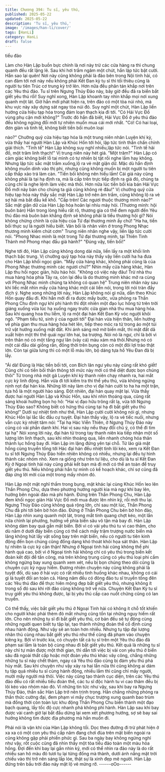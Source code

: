```yaml
---
title: Chương 394: Tu sĩ, yêu thú,
published: 2025-05-22
updated: 2025-05-22
description: 'Tu sĩ, yêu thú,'
image: '/images/han-li/cover/'
tags: [HanLi]
category: HanLi
draft: false
---
```


tiểu đảo

Làm cho Hàn Lập buồn bực chính là nơi này trừ các cửa hàng ra
thì chung quanh đều rất lặng lẽ.
Sau khi hơi trầm ngâm một chút, hắn lập tức bật cười.
Hắn sao lại quên!
Nơi này cũng không phải là đảo bên trong Nội tinh hải, có can
đảm tới nơi này nếu không phải Kết Đan kỳ tu sĩ thì tối thiêu cũng
là người tu tiên Trúc cơ trung kỳ trở lên.
Hơn nữa đều phân tán khắp nơi trên các Yêu thú đảo.
Tu sĩ trên Ngưng Thúy Đảo này, bây giờ đều đã ra biển bắt giết
yêu thú rồi!
Suy nghĩ xong, Hàn Lập khoanh tay nhìn khắp mọi nơi xung
quanh một lát.
Giờ hắn mới phát hiện ra, trên đảo có một tòa núi nhỏ, mà khu
vực này xây dựng sát ngay tòa núi đó.
Suy nghĩ một chút, Hàn Lập liền hướng cửa hiệu tạp hóa trong
đám loạn thạch kia đi tới.
"Có Hải Vực Đồ vùng phụ cận mới không?"
Trước đó hắn đã biết, Hải Vực Đồ ở yêu thú đảo đều không
ngừng đổi mới tự nhiên muốn mua cái mới nhất.
"Có! Có hai loại, đơn giản và tinh tế, không biết tiền bối muôn loại

nào?" Chưỡng quỹ cửa hiệu tạp hóa là một trung niên nhân
Luyện khí kỳ, vừa thấy hai người Hàn Lập và Khúc Hồn tới hỏi,
lập tức tinh thần chấn chỉnh giải thích.
"Tinh tế" Hàn Lập không suy nghĩ nhiều,lập tức nói.
"Tinh tế hải đồ, một trăm linh thạch!" Vị trung niên này hét giá.
"Một trăm?" Hàn Lập có cảm giác không biết lỗ tai mình có tự
nhiên bị tật rồi nghe lầm hay không.
Nhưng lập tức sắc mặt trầm xuống,lộ ra vẻ mặt giận dữ.
Mặc dù hắn định không muốn dính vào thị phi, nhưng cũng không
muốn bị một người tu tiên cấp thấp xảo trá làm càn.
"Tiền bối không nên hiểu lầm! Cái giá này cũng không phải là tại
hạ định ra, mà là cấp trên trực tiếp định ra giá đó, chúng ta cũng
chỉ là nghe lệnh làm việc mà thôi. Hơn nữa lúc tiền bối kia bán Hải
Vực Đồ mới này bán cho chúng ta giá cũng không rẻ đâu!" Vị
chưởng quỹ cửa hiệu tạp hóa này thấy sắc mặt Hàn Lập trở nên
âm trầm, cũng không lộ ra vẻ sợ hãi mà bắt đầu kể khổ.
"Cấp trên! Các ngươi thuộc thương minh nào?" Sắc mặt giận dữ
của Hàn Lập hòa hoãn lại nhíu mày hỏi. (Thương minh: hội buôn
bán)
Hắn trong lòng hiểu rất rõ, thương gia có thể đem người đến Yêu
thú đảo mà buôn bán khẳng định sẽ không phải là tiểu thương hội
gì? Nói không chừng chính là cửa hiệu của Tứ đại thương minh
ấy chứ!
"Ha ha, tiền bối thực sự là người hiểu biết. Vãn bối là nhân viên ở
trong Phong Nhạc thương minh kiếm chút cơm" Trung niên nhân
nghe vậy, liền lập tức cười nói.
"Phong Nhac minh là một trong Tứ đại thương minh, tại Thiên
Tinh Thành mở Phong nhạc đấu giá hành?"
"Đúng vậy, tiền bối!"

Nghe tới đó, Hàn Lập cũng không dong dài nữa, liền lấy ra một
khối linh thạch bậc trung.
Vị chưỡng quỹ tạp hóa này thấy vậy liền cười ha ha đưa cho Hàn
Lập khối ngọc giản.
"Mấy cửa hàng khác, không phải cũng là của Phong Nhạc thương
minh các ngươi chứ?" Nhìn mấy cửa hàng khác, Hàn Lập thu hồi
ngọc giản, hữu hảo hỏi.
"Không có việc này đâu! Trừ nhà thu mua hàng hóa phía Tây ra,
còn lại đều là do thương minh khác mở ra cùng với Phong Nhạc
minh chúng ta không có quan hệ" Trung niên nhân này sau khi
liếc mắt nhìn mấy cửa hàng khác một cái liền nói, trong lời nói
tràn đầy địch ý.
Nghe xong những lời này, Hàn Lập không nói gì nữa, dẫn theo
Khúc Hồn quay đầu đi.
Khi hắn mới đi ra được mấy bước, vừa phóng ra Thần Phong
Chu định ngự khí phi hành thì đột nhiên một đạo lục hồng từ trên
trời giáng xuống vừa lúc hạ xuống ngay trước cửa gian nhà thu
mua hàng hóa.
Sau khi quang hoa thu liễm, lộ ra một đại hán Kết Đan Kỳ vóc
người khôi ngô.
"Phạm tiểu tử, sinh ý của ngươi tới" Đại hán vừa hiện thân, liền
hướng về phía gian thu mua hàng hóa hét lên, tiếp theo móc ra từ
trong áo một túi trữ vật hướng xuống mặt đất.
Khi ánh sáng mờ mờ biến mất, thì mặt đất dã xuất hiện một thi
thể quái ngư lớn hai, ba trượng.
Nói nó là ngư, chỉ là bởi vì trên thân nó có một tầng ngư lân (vảy
cá) màu xám mà thôi.Nhưng nó có một cái đầu dài giống rắn,
đồng thời trên bụng còn có một đôi lợi trảo thật lớn. Còn tại giữa
lưng thì có một lỗ máu lớn, bộ dáng tựa hồ Yêu Đan đã bị lấy.

"Ái dà! Đúng là Hác tiền bối tới, con Bích lân ngư yêu này cũng rất
khó giết! Cũng chỉ có tiền bối thần thông tới mức này mới có thể
diệt được bọn chúng thôi" Từ trong nhà một gã Luyện khí kỳ
thanh niên chạy nhanh ra, hai mắt cực kỳ linh động. Hắn vừa đi
tới kiểm tra thi thể yêu thú, vừa không ngừng nịnh nọt đại hán kia.
Những lời này làm cho vị đại hán cười to ha ha một trận, tựa hồ là
một người hào sảng.
Đột nhiên, đại hán quay mặt lại. Vừa thấy được hai người Hàn
Lập và Khúc Hồn, sau khi nhìn thoáng qua, cũng rất sảng khoái
hướng bọn họ hô:
"Hai vị đạo hữu trông rất lạ, vừa tới Ngưng Thúy Đảo sao? Không
biết có hứng thú cùng tại hạ đi bắt giết yêu thú không!"
Dưới sự nhiệt tình như thế, Hàn Lập cười cười không nói gì,
nhưng Khúc Hồn lại lắc lắc đầu cự tuyệt.
Đại hán thấy vậy, lộ ra vẻ tiếc nuối, nhưng vẫn cực kỳ nhiệt tâm
nói:
"Tại hạ Hác Viễn Thiên, ở Ngưng Thúy Đảo này cũng có vài phần
danh khí. Hai vị sau này nếu thay đổi chủ ý, có thể đi tìm tại hạ"
Nói xong lời này, đại hán từ trong tay thanh niên kia tiếp nhận một
số lượng lớn linh thạch, sau khi nhìn thoáng qua, liền nhanh
chóng hóa thân thành lục hồng bay đi.
Hàn Lập im lặng đứng yên tại chỗ.
Từ lão giả mặt hồng cùng truyền tống tới Hác đại hán đều nhiệt
tình lôi kéo, xem ra Kết Đan tu sĩ tới Ngưng Thúy Đảo hiển nhiên
không có nhiều, nhưng lại đều tự hình thành các nhóm nhỏ.
Xem ra giống như trên tư liệu, cho dù là tu sĩ Kết Đan Kỳ ở Ngoại
tinh hải này cũng phải kết bạn mà đi mới có thể an toàn để truy
giết yêu thú.
Nếu không phải hắn tự mình có kế hoạch khác, chỉ sợ cũng đã
đáp ứng lời mời của một trong mấy nhóm đó.

Hàn Lập một mặt nghĩ thầm trong bụng, mặt khác lại cùng Khúc
Hồn leo lên Thần Phong Chu, dựa theo phương hướng người kia
mà ngự khí bay lên, hướng bên ngoài đảo mà phi hành.
Đứng trên Thần Phong Chu, Hàn Lập đem khối ngọc giản Hải
Vực Đồ mới mua được lên nhìn kỹ, rồi mới thu lại.
Ngưng Thúy Đảo cũng không quá rộng lớn, chỉ sau một lúc, Thần
Phong Chu đã phi tới bên bờ hòn đảo.
Đứng ở Thần Phong Chu bên bờ hòn đảo, Hàn Lập nhìn xung
quanh một lát, trong mắt tinh quang chợt kéo, một lần nữa chỉnh
lại phướng, hướng về phía biển sâu vô tận mà bay đi.
Hàn Lập không dám bay quá gần mặt biển.
Bởi vì có vài yêu thú tu vi cao thâm, cho dù nằm ở dưới đáy biển
cũng có thể cách mấy trăm trượng nước biển mà lăng không hút
lấy vật sống bay trên mặt biển, nếu có người tu tiên kinh động
đến bọn chúng cũng đồng dạng khó thoát khỏi họa sát thân.
Hàn Lập tự nhiên là cực kỳ cẩn thận!
Nhưng ở Ngoại tinh hải cũng không thể phi hành quá cao, bởi vì
ở Ngoại tinh hải không chỉ có yêu thú trong biển kết đoàn kết đội
để tấn công, mà trên không trung cũng có yêu thú loại phi cầm
không ngừng bay xung quanh xem xét, nếu bị bọn chúng theo dõi
cũng là chuyền cực kỳ nguy hiểm.
Đương nhiên chuyện này cũng không phải là tuyệt đối, dù sao ở
hải vực có rất nhiều tình huống khác nhau, không có cái gì là
tuyệt đối an toàn cả.
Hàng năm đều có đông đảo tu sĩ truyền tống đên các Yêu thú đảo
để thực hiên mộng đẹp bắt giết yêu thủ, nhưng không ít trong số
đó sau khi rời đảo cũng không trở về nữa.
Chuyện Kết Đan Kỳ tu sĩ truy giết yêu thú không được, lại bị yêu
thú cấp cao nuốt chửng cũng có lan truyền.

Có thể thấy, việc bắt giết yêu thú ở Ngoại Tinh hải có không ít chỗ
tốt khiến cho người khác phải thèm đỏ mắt nhưng cũng tồn tại
những nguy hiểm rất lớn.
Cho nên những tu sĩ đi bắt giết yêu thú, cơ bản đều sẽ tự động
cùng những người quen biết tụ tập lại, tạo thành những đoàn thể
cố định cùng nhau hành động.
Như vậy sẽ an toàn hơn nhiều.
Nhưng tụ tập đại lượng nhân thủ cùng nhau bắt giết yêu thú như
thế cũng đã phạm vào chuyện kiêng kỵ.
Bởi vì trước kia, có chuyện tất cả tu sĩ trên một Yêu thú đảo đã
phạm sai lầm là toàn bộ cùng nhau đi bắt giết yêu thú.
Kết quả là những tu sĩ này chỉ tự mãn được một thời gian, thì dẫn
tới việc bị vài con yêu thú ở biển sâu đã ngoài thất cấp hoặc một
đoàn yêu thú khác vây công, chẳng những những tu sĩ này chết
thảm, ngay cả Yêu thú đảo cũng bị đám yêu thú phá hủy mất.
Sau khi chuyện như vậy xảy ra hai lần nữa thì cũng không ai dám
tụ tập quá nhiều tu sĩ cùng hành động, nhiều lắm thì cũng chỉ mấy
người, mười mấy người mà thôi.
Việc này cũng tạo thành cục diện, trên các Yêu thú đảo đều có rất
nhiều tiểu đoàn thể, các tu sĩ độc hành tu vi cao thâm đều bị lôi
kéo vào nhóm nào đó.
Vì những tin tức như vậy, sau khi bay ra Ngưng Thúy Đảo, thần
sắc Hàn Lập trở nên trịnh trọng.
Hắn chẳng những phóng ra thần thức cường đại, đem phạm vi
mấy chục trượng xung quanh bao trùm mà đồng thời còn toàn lực
khu động Thần Phong Chu biến thành một đạo bạch quang, lấy
tốc độ cực nhanh phá không phi hành.
Hàn Lập sau khi bay được vài canh giờ lại bắt đầu dừng lại xem
xét phương hướng, sợ sẽ bay sai hướng không tìm được địa
phương mà hắn muốn đi.

Phải nói là vận khí của Hàn Lập không tồi.
Dọc theo đường đi trừ phát hiện ở xa xa có một con yêu thú cấp
năm đang chơi đùa trên mặt biển ngoài ra cũng không gặp phải
phiền phức gì.
Sau ba ngày bay không ngừng nghỉ như vậy, rốt cuộc cũng đã
nhìn thấy một tòa tiểu đảo toàn một màu hỏa hồng.
Đợi đến khi bay lại gần nhìn kỹ, mới có thể nhìn ra đảo này là do
rất nhiều san hô màu đỏ tươi tụ lại từng đống mà thành, dưới ánh
nắng mặt trời chiếu vào thì trở nên sáng lấp lóe, thật sự là xinh
đẹp mê người.
Hàn Lập đứng trên bầu trời đảo này mặt lộ vẻ mừng rỡ.
------oOo------
